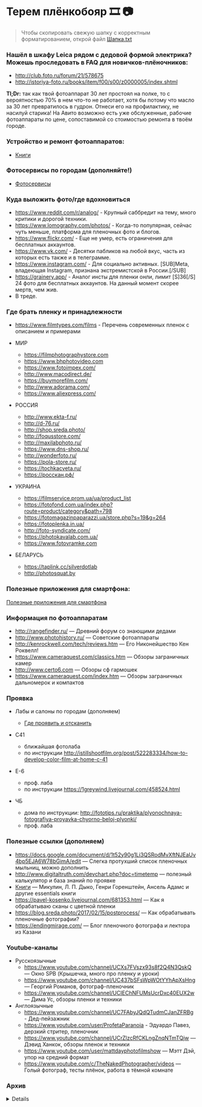# Терем плёнкобояр 🎞 📷

> Чтобы скопировать свежую шапку с корректным форматированием, открой файл [Шапка.txt](Шапка.txt)

### Нашёл в шкафу Leica рядом с дeдовой формой электрика? Можешь проследовать в FAQ для новичков-плёночников:
* <http://club.foto.ru/forum/21/578675>
* <http://istoriya-foto.ru/books/item/f00/s00/z0000005/index.shtml>

**Tl;Dr:** так как твой фотоаппарат 30 лет простоял на полке, то с вероятностью 70% в нем что-то не работает, хотя бы потому что масло за 30 лет превратилось в гудрон. Отнеси его на профилактику, не насилуй старика!
На Авито возможно есть уже обслуженные, рабочие фотоаппараты по цене, сопоставимой со стоимостью ремонта в твоём городе.

### Устройство и ремонт фотоаппаратов:
* [Книги](Книги.md)

### Фотосервисы по городам (дополняйте!)
* [Фотосервисы](Фотосервисы.md)

### Куда выложить фото/где вдохновиться
* <https://www.reddit.com/r/analog/> - Крупный саббредит на тему, много критики и дорогой техники.
* <https://www.lomography.com/photos/> - Когда-то популярная, сейчас чуть меньше, платформа для пленочных фото и блогов.
* <https://www.flickr.com/> - Еще не умер, есть ограничения для бесплатных аккаунтов.
* <https://www.vk.com/> - Десятки пабликов на любой вкус, часть из которых есть также и в телеграмме.
* <https://www.instagram.com/> - Для социально активных. [SUB]Meta, владеющая Instagram, признана экстремистской в России.[/SUB]
* <https://grainery.app/> - Аналог инсты для пленки онли, лимит [S]36[/S] 24 фото для бесплатных аккаунтов. На данный момент скорее мертв, чем жив.
* В треде.

### Где брать пленку и принадлежности
* <https://www.filmtypes.com/films> - Перечень современных пленок с описанием и примерами

* МИР
    * <https://filmphotographystore.com>
    * <https://www.bhphotovideo.com>
    * <https://www.fotoimpex.com/>
    * <http://www.macodirect.de/>
    * <https://buymorefilm.com/>
    * <http://www.adorama.com/>
    * <https://www.aliexpress.com/>
* РОССИЯ
    * <http://www.ekta-f.ru/>
    * <http://d-76.ru/>
    * <http://shop.sreda.photo/>
    * <http://foqusstore.com/>
    * <http://maxilabphoto.ru/>
    * <https://www.dns-shop.ru/>
    * <http://wonderfoto.ru/>
    * <https://pola-store.ru/>
    * <https://tochkacveta.ru/>
    * <https://росскан.рф/>
* УКРАИНА
    * <https://filmservice.prom.ua/ua/product_list>
    * <https://fotofond.com.ua/index.php?route=product/category&path=798>
    * <https://fotomagazinpaparazzi.ua/store.php?s=19&g=264>
    * <https://fotoplenka.in.ua/>
    * <http://foto-syndicate.com/>
    * <https://photokavalab.com.ua/>
    * <https://www.fotovramke.com>
* БЕЛАРУСЬ
    * <https://taplink.cc/silverdotlab>
    * <http://photosquat.by>
 
### Полезные приложения для смартфона:
[Полезные приложения для смартфона](Приложения.md)

### Информация по фотоаппаратам

* <http://rangefinder.ru/> — Древний форум со знающими дедами
* <http://www.photohistory.ru/> — Советские фотоаппараты
* <http://kenrockwell.com/tech/reviews.htm> — Его Никонейшество Кен Роквелл!
* <https://www.cameraquest.com/classics.htm> — Обзоры заграничных камер
* <http://www.certo6.com> — Обзоры сф гармошек
* <https://www.cameraquest.com/index.htm> — Обзоры заграничных дальномерок и компактов

### Проявка

* Лабы и салоны по городам (дополняем)
    * [Где проявить и отсканить](Где%20проявить%20и%20отсканить.md)

* С41
    * ближайшая фотолаба
    * по инструкции <http://istillshootfilm.org/post/522283334/how-to-develop-color-film-at-home-c-41>
* E-6
    * проф. лаба
    * по инструкции <https://1greywind.livejournal.com/458524.html>
* ЧБ
    * дома по инструкции: <http://fototips.ru/praktika/plyonochnaya-fotografiya-proyavka-chyorno-beloj-plyonki/>
    * проф. лаба

### Полезные ссылки (дополняем)

* <https://docs.google.com/document/d/1t52y90g1Li3QSRodMvXftNJEaUv4bp5EJA6W78bGimA/edit> — Слегка протухший список пленочных мыльниц, можно дополнить
* <http://www.digitaltruth.com/devchart.php?doc=timetemp> — полезный калькулятор и база знаний по проявке
* [Книги](Книги.md) — Микулин, Л. П. Дыко, Генри Горенштейн, Ансель Адамс и другие essentials книги
* <https://pavel-kosenko.livejournal.com/681353.html> — Как я обрабатываю сканы с цветной пленки
* <https://blog.sreda.photo/2017/02/15/postprocess/> — Как обрабатывать пленочные фотографии?
* <https://endingmirage.com/> — Блог пленочного фотографа и лектора из Казани

### Youtube-каналы

* Русскоязычные
    * <https://www.youtube.com/channel/UCXs7FVszx93s8f2Q4N3QskQ> — Окно SPB (Крышечка, много про пленку и уроки)
    * <https://www.youtube.com/channel/UC437bSFsWpWOtYYhApXsHng> — Георгий Романов, фотограф-пленочник
    * <https://www.youtube.com/channel/UCIEChNFUMsUcrDxc40EUX2w> — Дима Ус, обзоры пленки и техники
* Англоязычные
    * <https://www.youtube.com/channel/UC7FAbyJQdQTudmCJanZFRBg> - Дед-пейзажник
    * <https://www.youtube.com/user/ProfetaParanoia> - Эдуардо Павез, дерзкий стритер, пленочник
    * <https://www.youtube.com/channel/UCrZlzcRfCKLngZnqNTmTQjw> — Дэвид Ханкок, обзоры пленок и техники
    * <https://www.youtube.com/user/mattdayphotofilmshow> — Мэтт Дэй, упор на средний формат
    * <https://www.youtube.com/c/TheNakedPhotographer/videos> — Голый фотограф, тесты плёнок, работа в тёмной комнате

### Архив

<details>


* Тред #66 <https://arhivach.ng/thread/589910/>
* Тред #67 <https://arhivach.ng/thread/589912/>
* Тред #68 <https://arhivach.ng/thread/589913/>
* Тред #69 <https://arhivach.ng/thread/589920/>
* Тред #70 [>>673176](https://2ch.hk/p/res/673176.html) | <https://arhivach.ng/thread/627177/>
* Тред #71 [>>676833](https://2ch.hk/p/res/676833.html) | <https://arhivach.ng/thread/627178/>
* Тред #72 [>>679251](https://2ch.hk/p/res/679251.html) | <https://arhivach.ng/thread/651773/>
* Тред #73 [>>682350](https://2ch.hk/p/res/682350.html) | <https://arhivach.ng/thread/651774/>
* Тред #74 [>>685698](https://2ch.hk/p/res/685698.html)
* Тред #75 [>>689466](https://2ch.hk/p/res/689466.html)
* Тред #76 [>>692126](https://2ch.hk/p/res/692126.html)
* Тред #77 [>>694845](https://2ch.hk/p/res/694845.html)
* Тред #78 [>>698572](https://2ch.hk/p/res/698572.html)
* Тред #79 [>>701764](https://2ch.hk/p/res/701764.html)
* Тред #80 [>>706027](https://2ch.hk/p/res/706027.html)
* Тред #81 [>>708925](https://2ch.hk/p/res/708925.html)
* Тред #82 [>>713542](https://2ch.hk/p/res/713542.html) | <https://arhivach.ng/thread/685515/>
* Тред #83 [>>722148](https://2ch.hk/p/res/722148.html) | <https://arhivach.ng/thread/737107/>
* Тред #84 [>>727339](https://2ch.hk/p/res/727339.html) | <https://arhivach.ng/thread/701313/>
* Тред #85 [>>733569](https://2ch.hk/p/res/733569.html) | <https://arhivach.ng/thread/737108/>
* Тред #86 [>>737648](https://2ch.hk/p/res/737648.html) | <https://arhivach.ng/thread/737109/>
* Тред #87 [>>745187](https://2ch.hk/p/res/745187.html) | <https://arhivach.ng/thread/737110/>
* Тред #88 [>>752140](https://2ch.hk/p/res/752140.html) | <https://arhivach.ng/thread/737111/>
* Тред #89 [>>755586](https://2ch.hk/p/res/755586.html) | <https://arhivach.ng/thread/745964/>
* Тред #90 [>>757573](https://2ch.hk/p/res/757573.html) | <https://arhivach.ng/thread/745963/>
* Тред #91 [>>760776](https://2ch.hk/p/res/760776.html) | <https://arhivach.ng/thread/751377/>
* Тред #92 [>>763977](https://2ch.hk/p/res/763977.html) | <https://arhivach.ng/thread/755566/>
* Тред #93 [>>766070](https://2ch.hk/p/res/766070.html) | <https://arhivach.ng/thread/763383/>
* Тред #94 [>>770338](https://2ch.hk/p/res/770338.html) | <https://arhivach.ng/thread/791720/>
* Тред #95 [>>775301](https://2ch.hk/p/res/775301.html) | <https://arhivach.ng/thread/791721/>
* Тред #96 [>>778815](https://2ch.hk/p/res/778815.html) | <https://arhivach.ng/thread/796222/>
* Тред #97 [>>781695](https://2ch.hk/p/res/781695.html) | <https://arhivach.ng/thread/796792/>
* Тред #98 [>>783112](https://2ch.hk/p/res/783112.html) | <https://arhivach.ng/thread/801394/>
* Тред #99 [>>785148](https://2ch.hk/p/res/785148.html) | <https://arhivach.ng/thread/804149/>
* Тред #100 [>>786842](https://2ch.hk/p/res/786842.html) | <https://arhivach.ng/thread/808048/>
* Тред #101 [>>789025](https://2ch.hk/p/res/789025.html) | <https://arhivach.ng/thread/814783/>
* Тред #102 [>>792038](https://2ch.hk/p/res/792038.html) | <https://arhivach.ng/thread/820869/>
* Тред #103 [>>794300](https://2ch.hk/p/res/794300.html) | <https://arhivach.top/thread/826057/>
* Тред #104 [>>796275](https://2ch.hk/p/res/796275.html) | <https://arhivach.top/thread/827749/>
* Тред #105 [>>798437](https://2ch.hk/p/res/798437.html) | <https://arhivach.top/thread/844918/>
* Тред #106 [>>802062](https://2ch.hk/p/res/802062.html) | <https://arhivach.top/thread/853838/>
* Тред #107 [>>804782](https://2ch.hk/p/res/804782.html) | <https://arhivach.top/thread/859475/>
* Тред #108 [>>807911](https://2ch.hk/p/res/807911.html) | <https://arhivach.top/thread/871772/>
* Тред #109 [>>812429](https://2ch.hk/p/res/812429.html) | <https://arhivach.top/thread/878476/>
* Тред #110 [>>815899](https://2ch.hk/p/res/815899.html) | https://arhivach.top/thread/883860/
* Тред #111 [>>819396](https://2ch.hk/p/res/819396.html) | https://arhivach.top/thread/895269/
* Тред #112 [>>824053](https://2ch.hk/p/res/824053.html) | https://arhivach.top/thread/898594/
* Тред #113 [>>826542](https://2ch.hk/p/res/826542.html) | https://arhivach.top/thread/905388/

</details>
